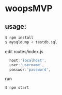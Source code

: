 woopsMVP
========

## usage:

```bash
$ npm install
$ mysqldump < testdb.sql
```

edit routes/index.js

```javascript
  host:'localhost',
  user:'username',
  passwor:'password',  
```

run

```bash
$ npm start
```
